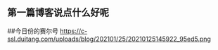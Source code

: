 ## 第一篇博客说点什么好呢



##今日份的赛尔号
https://c-ssl.duitang.com/uploads/blog/202101/25/20210125145922_95ed5.png
